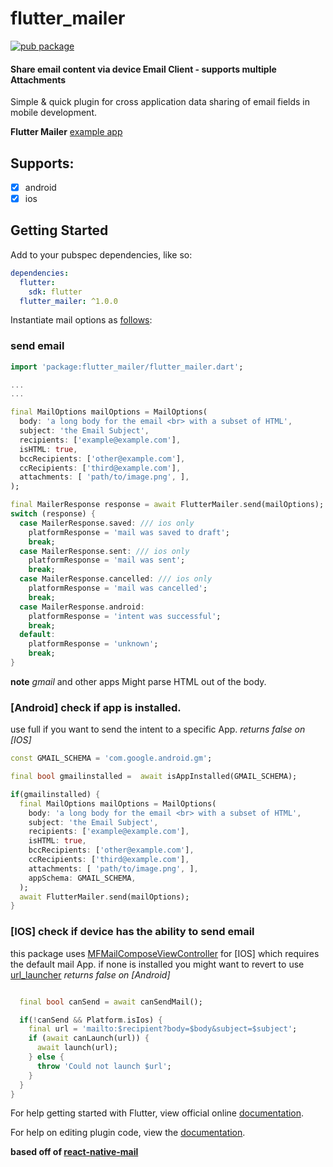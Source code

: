 # flutter_mailer

[![pub package](https://img.shields.io/pub/v/flutter_mailer.svg)](https://pub.dartlang.org/packages/flutter_mailer)

#### Share email content via device Email Client - supports multiple Attachments

Simple & quick plugin for cross application data sharing of email fields in mobile development. 

**Flutter Mailer** [example app](https://github.com/JaysQubeXon/flutter_mailer/blob/master/example/README.md)

## Supports:

- [x] android
- [x] ios

## Getting Started

Add to your pubspec dependencies, like so: 

```yaml
dependencies:
  flutter:
    sdk: flutter
  flutter_mailer: ^1.0.0

```
Instantiate mail options as [follows](https://github.com/JaysQubeXon/flutter_mailer/blob/master/example/lib/main.dart#L29):

### send email

```dart
import 'package:flutter_mailer/flutter_mailer.dart';

...
...

final MailOptions mailOptions = MailOptions(
  body: 'a long body for the email <br> with a subset of HTML',
  subject: 'the Email Subject',
  recipients: ['example@example.com'],
  isHTML: true,
  bccRecipients: ['other@example.com'],
  ccRecipients: ['third@example.com'],
  attachments: [ 'path/to/image.png', ],
);

final MailerResponse response = await FlutterMailer.send(mailOptions);
switch (response) {
  case MailerResponse.saved: /// ios only
    platformResponse = 'mail was saved to draft';
    break;
  case MailerResponse.sent: /// ios only
    platformResponse = 'mail was sent';
    break;
  case MailerResponse.cancelled: /// ios only
    platformResponse = 'mail was cancelled';
    break;
  case MailerResponse.android:
    platformResponse = 'intent was successful';
    break;
  default:
    platformResponse = 'unknown';
    break;
}

```

**note** _gmail_ and other apps Might parse HTML out of the body.


### [Android] check if app is installed.
use full if you want to send the intent to a specific App.
_returns false on [IOS]_

```dart
const GMAIL_SCHEMA = 'com.google.android.gm';

final bool gmailinstalled =  await isAppInstalled(GMAIL_SCHEMA);

if(gmailinstalled) {
  final MailOptions mailOptions = MailOptions(
    body: 'a long body for the email <br> with a subset of HTML',
    subject: 'the Email Subject',
    recipients: ['example@example.com'],
    isHTML: true,
    bccRecipients: ['other@example.com'],
    ccRecipients: ['third@example.com'],
    attachments: [ 'path/to/image.png', ],
    appSchema: GMAIL_SCHEMA,
  );
  await FlutterMailer.send(mailOptions);
}

```


### [IOS] check if device has the ability to send email
this package uses [MFMailComposeViewController](https://developer.apple.com/documentation/messageui/mfmailcomposeviewcontroller) for [IOS] which requires the default mail App.
if none is installed you might want to revert to use [url_launcher](https://pub.dev/packages/url_launcher)
_returns false on [Android]_
```dart

  final bool canSend = await canSendMail();

  if(!canSend && Platform.isIos) {
    final url = 'mailto:$recipient?body=$body&subject=$subject';
    if (await canLaunch(url)) {
      await launch(url);
    } else {
      throw 'Could not launch $url';
    }
  }
}

```

For help getting started with Flutter, view official online
[documentation](https://flutter.io/).

For help on editing plugin code, view the [documentation](https://flutter.io/platform-plugins/#edit-code).

**based off of [react-native-mail](https://github.com/chirag04/react-native-mail)**
